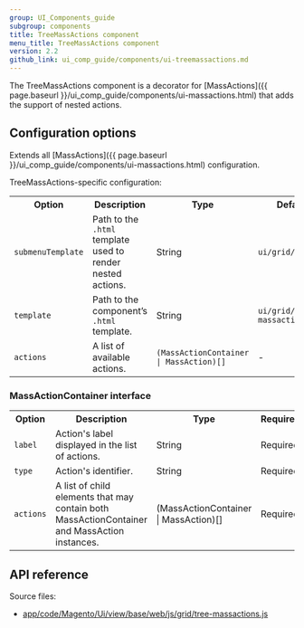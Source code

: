 ```yaml
---
group: UI_Components_guide
subgroup: components
title: TreeMassActions component
menu_title: TreeMassActions component
version: 2.2
github_link: ui_comp_guide/components/ui-treemassactions.md
---
```


The TreeMassActions component is a decorator for [MassActions]({{ page.baseurl }}/ui_comp_guide/components/ui-massactions.html) that adds the support of nested actions.

## Configuration options

Extends all [MassActions]({{ page.baseurl }}/ui_comp_guide/components/ui-massactions.html) configuration.

TreeMassActions-specific configuration:

<table>
  <tr>
    <th>Option</th>
    <th>Description</th>
    <th>Type</th>
    <th>Default</th>
  </tr>
  <tr>
    <td><code>submenuTemplate</code></td>
    <td>Path to the <code>.html</code> template used to render nested actions.</td>
    <td>String</td>
    <td><code>ui/grid/submenu</code></td>
  </tr>
  <tr>
    <td><code>template</code></td>
    <td>Path to the component’s <code>.html</code> template.</td>
    <td>String</td>
    <td><code>ui/grid/tree-massactions</code></td>
  </tr>
  <tr>
    <td><code>actions</code></td>
    <td>A list of available actions.</td>
    <td><code>(MassActionContainer | MassAction)[]</code></td>
    <td>-</td>
  </tr>
</table>

### MassActionContainer interface
<table>
  <tr>
    <th>Option</th>
    <th>Description</th>
    <th>Type</th>
    <th>Required</th>
  </tr>
  <tr>
    <td><code>label</code></td>
    <td>Action's label displayed in the list of actions.</td>
    <td>String</td>
    <td>Required</td>
  </tr>
  <tr>
    <td><code>type</code></td>
    <td>Action's identifier.</td>
    <td>String</td>
    <td>Required</td>
  </tr>
  <tr>
    <td><code>actions</code></td>
    <td>A list of child elements that may contain both MassActionContainer and MassAction instances.</td>
    <td>(MassActionContainer | MassAction)[]</td>
    <td>Required</td>
  </tr>
</table>

## API reference

 Source files:
 - [app/code/Magento/Ui/view/base/web/js/grid/tree-massactions.js](https://github.com/magento/magento2ce/blob/2.2/app/code/Magento/Ui/view/base/web/js/grid/tree-massactions.js)
